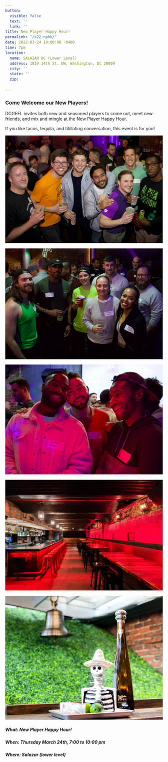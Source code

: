 ```yaml
---
button:
  visible: false
  text: ''
  link: ''
title: New Player Happy Hour!
permalink: "/s22-nphh/"
date: 2022-03-24 19:00:00 -0400
time: 7pm
location:
  name: SALAZAR DC (Lower Level)
  address: 1819 14th St. NW, Washington, DC 20009
  city: ''
  state: ''
  zip: 

---
```

### **Come Welcome our New Players!**

DCGFFL invites both new and seasoned players to come out, meet new friends, and mix and mingle at the New Player Happy Hour.

If you like tacos, tequila, and titillating conversation, this event is for you!

![](/img/season22_tap-3.jpeg)

![](/img/season22_tap-1.jpeg)

![](/img/season22_tap-2.jpeg)

![](/img/salazar_lower_level.PNG)

![](/img/salazar_promo.PNG)

##### What: New Player Happy Hour!

##### When: Thursday March 24th, 7:00 to 10:00 pm

##### Where: Salazar (lower level)